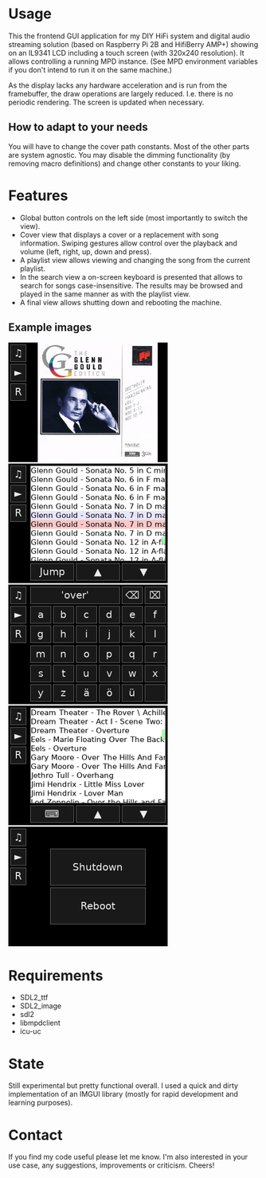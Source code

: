 # Usage

This the frontend GUI application for my DIY HiFi system and digital audio streaming solution (based on Raspberry Pi 2B and HifiBerry AMP+) showing on an IL9341 LCD including a touch screen (with 320x240 resolution). It allows controlling a running MPD instance. (See MPD environment variables if you don't intend to run it on the same machine.)

As the display lacks any hardware acceleration and is run from the framebuffer, the draw operations are largely reduced. I.e. there is no periodic rendering. The screen is updated when necessary.

## How to adapt to your needs

You will have to change the cover path constants. Most of the other parts are system agnostic. You may disable the dimming functionality (by removing macro definitions) and change other constants to your liking.

# Features

* Global button controls on the left side (most importantly to switch the view).
* Cover view that displays a cover or a replacement with song information. Swiping gestures allow control over the playback and volume (left, right, up, down and press).
* A playlist view allows viewing and changing the song from the current playlist.
* In the search view a on-screen keyboard is presented that allows to search for songs case-insensitive. The results may be browsed and played in the same manner as with the playlist view.
* A final view allows shutting down and rebooting the machine.

## Example images

![cover swipe](/example-images/cover-swipe.png)
![playlist](/example-images/playlist.png)
![search input](/example-images/search-input.png)
![search result](/example-images/search-result.png)
![shutdown](/example-images/shutdown.png)

# Requirements

* SDL2_ttf
* SDL2_image
* sdl2
* libmpdclient
* icu-uc

# State

Still experimental but pretty functional overall. I used a quick and dirty implementation of an IMGUI library (mostly for rapid development and learning purposes).

# Contact

If you find my code useful please let me know. I'm also interested in your use case, any suggestions, improvements or criticism. Cheers!
